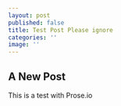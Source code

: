 ```yaml
---
layout: post
published: false
title: Test Post Please ignore
categories: ''
image: ''
---
```

## A New Post

This is a test with Prose.io
